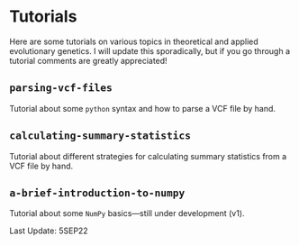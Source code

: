 # Tutorials

Here are some tutorials on various topics in theoretical and applied evolutionary genetics. I will update this sporadically, but if you go through a tutorial comments are greatly appreciated!





## `parsing-vcf-files`

Tutorial about some `python` syntax and how to parse a VCF file by hand.



## `calculating-summary-statistics`

Tutorial about different strategies for calculating summary statistics from a VCF file by hand.



## `a-brief-introduction-to-numpy`

Tutorial about some `NumPy` basics—still under development (v1).



Last Update: 5SEP22